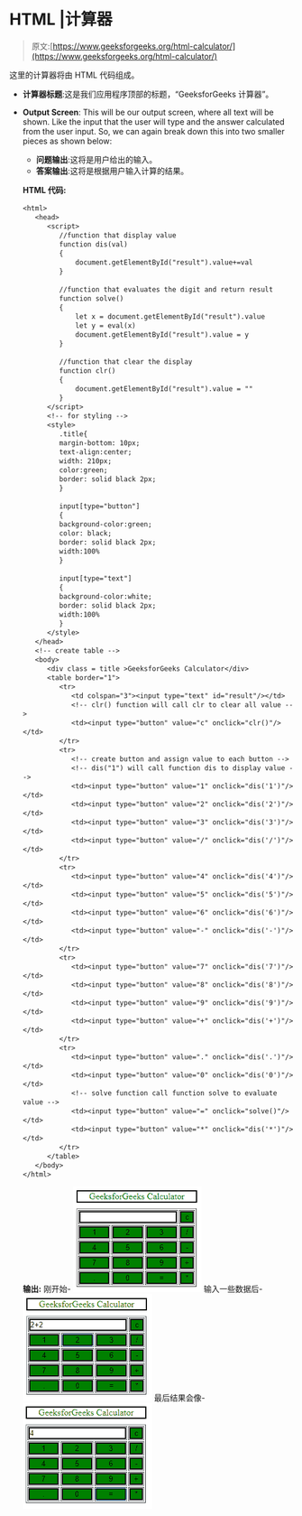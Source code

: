 # HTML |计算器

> 原文:[https://www.geeksforgeeks.org/html-calculator/](https://www.geeksforgeeks.org/html-calculator/)

这里的计算器将由 HTML 代码组成。

*   **计算器标题**:这是我们应用程序顶部的标题，“GeeksforGeeks 计算器”。
*   **Output Screen**: This will be our output screen, where all text will be shown. Like the input that the user will type and the answer calculated from the user input. So, we can again break down this into two smaller pieces as shown below:
    *   **问题输出**:这将是用户给出的输入。
    *   **答案输出**:这将是根据用户输入计算的结果。

    **HTML 代码:**

    ```
    <html>
       <head>
          <script>
             //function that display value
             function dis(val)
             {
                 document.getElementById("result").value+=val
             }

             //function that evaluates the digit and return result
             function solve()
             {
                 let x = document.getElementById("result").value
                 let y = eval(x)
                 document.getElementById("result").value = y
             }

             //function that clear the display
             function clr()
             {
                 document.getElementById("result").value = ""
             }
          </script>
          <!-- for styling -->
          <style>
             .title{
             margin-bottom: 10px;
             text-align:center;
             width: 210px;
             color:green;
             border: solid black 2px;
             }

             input[type="button"]
             {
             background-color:green;
             color: black;
             border: solid black 2px;
             width:100%
             }

             input[type="text"]
             {
             background-color:white;
             border: solid black 2px;
             width:100%
             }
          </style>
       </head>
       <!-- create table -->
       <body>
          <div class = title >GeeksforGeeks Calculator</div>
          <table border="1">
             <tr>
                <td colspan="3"><input type="text" id="result"/></td>
                <!-- clr() function will call clr to clear all value -->
                <td><input type="button" value="c" onclick="clr()"/> </td>
             </tr>
             <tr>
                <!-- create button and assign value to each button -->
                <!-- dis("1") will call function dis to display value -->
                <td><input type="button" value="1" onclick="dis('1')"/> </td>
                <td><input type="button" value="2" onclick="dis('2')"/> </td>
                <td><input type="button" value="3" onclick="dis('3')"/> </td>
                <td><input type="button" value="/" onclick="dis('/')"/> </td>
             </tr>
             <tr>
                <td><input type="button" value="4" onclick="dis('4')"/> </td>
                <td><input type="button" value="5" onclick="dis('5')"/> </td>
                <td><input type="button" value="6" onclick="dis('6')"/> </td>
                <td><input type="button" value="-" onclick="dis('-')"/> </td>
             </tr>
             <tr>
                <td><input type="button" value="7" onclick="dis('7')"/> </td>
                <td><input type="button" value="8" onclick="dis('8')"/> </td>
                <td><input type="button" value="9" onclick="dis('9')"/> </td>
                <td><input type="button" value="+" onclick="dis('+')"/> </td>
             </tr>
             <tr>
                <td><input type="button" value="." onclick="dis('.')"/> </td>
                <td><input type="button" value="0" onclick="dis('0')"/> </td>
                <!-- solve function call function solve to evaluate value -->
                <td><input type="button" value="=" onclick="solve()"/> </td>
                <td><input type="button" value="*" onclick="dis('*')"/> </td>
             </tr>
          </table>
       </body>
    </html>   
    ```

    **输出:**
    刚开始-
    ![](img/d629493f730f65933fc74f2f74d15e12.png)
    输入一些数据后-
    ![](img/e2142d12bb21fcb84fac04823469c6a2.png)
    最后结果会像-
    ![](img/fa7059850e9e40fa3d5ea9dc60b5faf1.png)